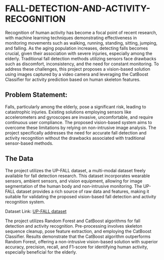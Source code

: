 # FALL-DETECTION-AND-ACTIVITY-RECOGNITION

Recognition of human activity has become a focal point of recent research, with machine learning techniques demonstrating effectiveness in monitoring movements such as walking, running, standing, sitting, jumping, and falling. As the aging population increases, detecting falls becomes crucial, given their association with severe injuries, especially among the elderly. Traditional fall detection methods utilizing sensors face drawbacks such as discomfort, inconsistency, and the need for constant monitoring. To address these challenges, this project proposes a vision-based solution using images captured by a video camera and leveraging the CatBoost Classifier for activity prediction based on human skeleton features.

## Problem Statement:

Falls, particularly among the elderly, pose a significant risk, leading to catastrophic injuries. Existing solutions employing sensors like accelerometers and gyroscopes are invasive, uncomfortable, and require continuous user compliance. The proposed vision-based system aims to overcome these limitations by relying on non-intrusive image analysis. The project specifically addresses the need for accurate fall detection and activity recognition without the drawbacks associated with traditional sensor-based methods.

## The Data

The project utilizes the UP-FALL dataset, a multi-modal dataset freely available for fall detection research. This dataset incorporates wearable sensors, ambient sensors, and vision equipment, allowing for image segmentation of the human body and non-intrusive monitoring. The UP-FALL dataset provides a rich source of raw data and features, making it suitable for validating the proposed vision-based fall detection and activity recognition system.

Dataset Link: [UP-FALL dataset](https://sites.google.com/up.edu.mx/har-up/)

The project utilizes Random Forest and CatBoost algorithms for fall detection and activity recognition. Pre-processing involves skeleton sequence cleanup, pose feature extraction, and employing the CatBoost Classifier. Results demonstrate that the CatBoost algorithm outperforms Random Forest, offering a non-intrusive vision-based solution with superior accuracy, precision, recall, and F1-score for identifying human activity, especially beneficial for the elderly.
